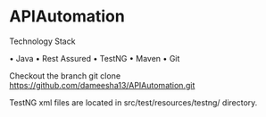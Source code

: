 # APIAutomation

Technology Stack

•	Java
•	Rest Assured
•	TestNG
•	Maven
•	Git

Checkout the branch
      git clone https://github.com/dameesha13/APIAutomation.git

TestNG xml files are located in src/test/resources/testng/ directory.
